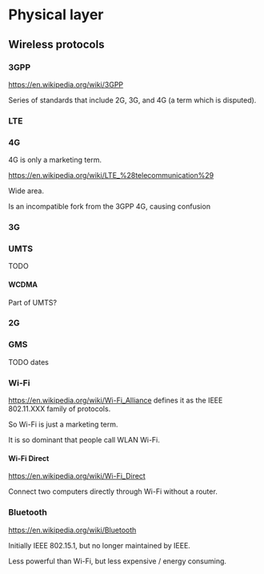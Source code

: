 # Physical layer

## Wireless protocols

### 3GPP

<https://en.wikipedia.org/wiki/3GPP>

Series of standards that include 2G, 3G, and 4G (a term which is disputed).

### LTE

### 4G

4G is only a marketing term.

<https://en.wikipedia.org/wiki/LTE_%28telecommunication%29>

Wide area.

Is an incompatible fork from the 3GPP 4G, causing confusion

### 3G

### UMTS

TODO

#### WCDMA

Part of UMTS?

### 2G

### GMS

TODO dates

### Wi-Fi

<https://en.wikipedia.org/wiki/Wi-Fi_Alliance> defines it as the IEEE 802.11.XXX family of protocols.

So Wi-Fi is just a marketing term.

It is so dominant that people call WLAN Wi-Fi.

#### Wi-Fi Direct

<https://en.wikipedia.org/wiki/Wi-Fi_Direct>

Connect two computers directly through Wi-Fi without a router.

### Bluetooth

<https://en.wikipedia.org/wiki/Bluetooth>

Initially IEEE 802.15.1, but no longer maintained by IEEE.

Less powerful than Wi-Fi, but less expensive / energy consuming.
